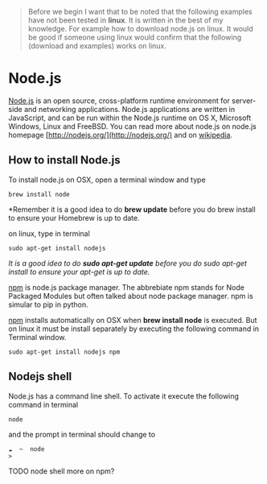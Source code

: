 >Before we begin I want that to be noted that the following examples have not been tested in __linux__.  It is written in the best of my knowledge.  For example how to download node.js on linux.  It would be good if someone using linux would confirm that the following (download and examples) works on linux.


# Node.js

[Node.js](http://nodejs.org/) is an open source, cross-platform runtime environment for server-side and networking applications. Node.js applications are written in JavaScript, and can be run within the Node.js runtime on OS X, Microsoft Windows, Linux and FreeBSD.  You can read more about node.js on node.js homepage [http://nodejs.org/](http://nodejs.org/) and on [wikipedia](http://en.wikipedia.org/wiki/Node.js).

## How to install Node.js

To install node.js on OSX, open a terminal window and type

	brew install node

*Remember it is a good idea to do __brew update__ before you do brew install to ensure your Homebrew is up to date.

on linux, type in terminal

	sudo apt-get install nodejs

*It is a good idea to do **sudo apt-get update** before you do sudo apt-get install to ensure your apt-get is up to date.*

[npm](https://www.npmjs.org/) is node.js package manager.  The abbrebiate npm stands for Node Packaged Modules but often talked about node package manager.  npm is simular to pip in python.

 [npm](https://www.npmjs.org/) installs automatically on OSX when __brew install node__ is executed.  But on linux it must be install separately by executing the following command in Terminal window.

	sudo apt-get install nodejs npm

## Nodejs shell

Node.js has a command line shell.  To activate it execute the following command in terminal

	node

and the prompt in terminal should change to 

```nodejs
☁  ~  node
>
```





TODO
node shell
more on npm?